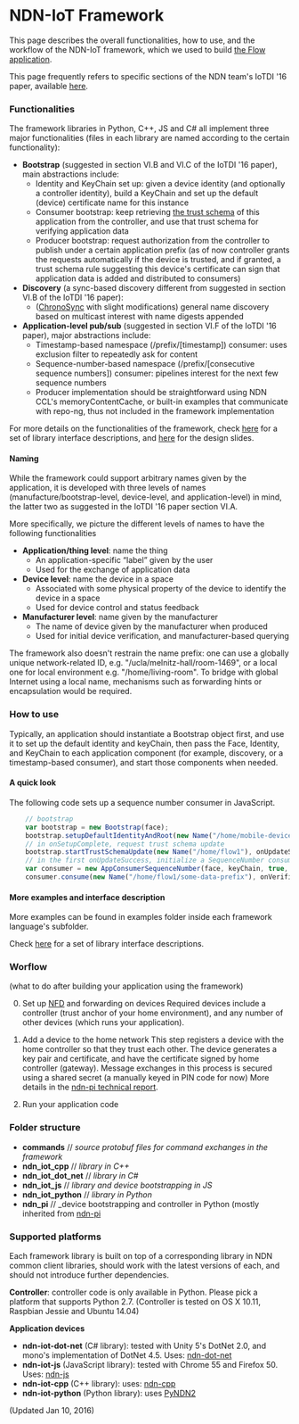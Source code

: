NDN-IoT Framework
=====================

This page describes the overall functionalities, how to use, and the workflow of the NDN-IoT framework, which we used to build [the Flow application](https://github.com/remap/ndn-flow/tree/master/application).

This page frequently refers to specific sections of the NDN team's IoTDI '16 paper, available [here](https://named-data.net/wp-content/uploads/2015/01/ndn-IOTDI-2016.pdf).

### Functionalities

The framework libraries in Python, C++, JS and C\# all implement three major functionalities (files in each library are named according to the certain functionality):
* **Bootstrap** (suggested in section VI.B and VI.C of the IoTDI '16 paper), main abstractions include:
  * Identity and KeyChain set up: given a device identity (and optionally a controller identity), build a KeyChain and set up the default (device) certificate name for this instance
  * Consumer bootstrap: keep retrieving [the trust schema](https://named-data.net/wp-content/uploads/2015/11/schematizing_trust_ndn.pdf) of this application from the controller, and use that trust schema for verifying application data
  * Producer bootstrap: request authorization from the controller to publish under a certain application prefix (as of now controller grants the requests automatically if the device is trusted, and if granted, a trust schema rule suggesting this device's certificate can sign that application data is added and distributed to consumers)
* **Discovery** (a sync-based discovery different from suggested in section VI.B of the IoTDI '16 paper):
  * ([ChronoSync](http://irl.cs.ucla.edu/~zhenkai/papers/chronosync.pdf) with slight modifications) general name discovery based on multicast interest with name digests appended
* **Application-level pub/sub** (suggested in section VI.F of the IoTDI '16 paper), major abstractions include:
  * Timestamp-based namespace (/prefix/[timestamp]) consumer: uses exclusion filter to repeatedly ask for content
  * Sequence-number-based namespace (/prefix/[consecutive sequence numbers]) consumer: pipelines interest for the next few sequence numbers
  * Producer implementation should be straightforward using NDN CCL's memoryContentCache, or built-in examples that communicate with repo-ng, thus not included in the framework implementation

For more details on the functionalities of the framework, check [here](https://github.com/remap/ndn-flow/blob/master/design/docs) for a set of library interface descriptions, and [here](https://github.com/remap/ndn-flow/blob/master/design/Flow-design-zhehao-rev4.pptx) for the design slides.

#### Naming

While the framework could support arbitrary names given by the application, it is developed with three levels of names (manufacture/bootstrap-level, device-level, and application-level) in mind, the latter two as suggested in the IoTDI '16 paper section VI.A.

More specifically, we picture the different levels of names to have the following functionalities

* **Application/thing level**: name the thing
  * An application-specific “label” given by the user
  * Used for the exchange of application data
* **Device level**: name the device in a space
  * Associated with some physical property of the device to identify the device in a space
  * Used for device control and status feedback
* **Manufacturer level**: name given by the manufacturer
  * The name of device given by the manufacturer when produced
  * Used for initial device verification, and manufacturer-based querying

The framework also doesn't restrain the name prefix: one can use a globally unique network-related ID, e.g. "/ucla/melnitz-hall/room-1469", or a local one for local environment e.g. "/home/living-room". To bridge with global Internet using a local name, mechanisms such as forwarding hints or encapsulation would be required.

### How to use

Typically, an application should instantiate a Bootstrap object first, and use it to set up the default identity and keyChain, then pass the Face, Identity, and KeyChain to each application component (for example, discovery, or a timestamp-based consumer), and start those components when needed.

#### A quick look

The following code sets up a sequence number consumer in JavaScript.

```JavaScript
    // bootstrap
    var bootstrap = new Bootstrap(face);
    bootstrap.setupDefaultIdentityAndRoot(new Name("/home/mobile-device1"), undefined, onSetupComplete, onSetupFailed);
    // in onSetupComplete, request trust schema update
    bootstrap.startTrustSchemaUpdate(new Name("/home/flow1"), onUpdateSuccess, onUpdateFailed);
    // in the first onUpdateSuccess, initialize a SequenceNumber consumer
    var consumer = new AppConsumerSequenceNumber(face, keyChain, true, 5, -1);
    consumer.consume(new Name("/home/flow1/some-data-prefix"), onVerified, onVerifyFailed, onTimeout);
```

#### More examples and interface description

More examples can be found in examples folder inside each framework language's subfolder.

Check [here](https://github.com/remap/ndn-flow/blob/master/design/docs) for a set of library interface descriptions.

### Worflow

(what to do after building your application using the framework)

0. Set up [NFD](https://github.com/named-data/nfd) and forwarding on devices
Required devices include a controller (trust anchor of your home environment), and any number of other devices (which runs your application).

1. Add a device to the home network
This step registers a device with the home controller so that they trust each other. 
The device generates a key pair and certificate, and have the certificate signed by home controller (gateway). Message exchanges in this process is secured using a shared secret (a manually keyed in PIN code for now)
More details in the [ndn-pi technical report](https://named-data.net/wp-content/uploads/2015/11/ndn-0035-1-creating_secure_integrated.pdf).

2. Run your application code

### Folder structure
  -  **commands** // _source protobuf files for command exchanges in the framework_
  -  **ndn\_iot\_cpp** // _library in C++_
  -  **ndn\_iot\_dot\_net** // _library in C\#_
  -  **ndn\_iot\_js** // _library and device bootstrapping in JS_
  -  **ndn\_iot\_python** // _library in Python_
  -  **ndn\_pi** // _device bootstrapping and controller in Python (mostly inherited from [ndn-pi](https://github.com/remap/ndn-pi)

### Supported platforms
Each framework library is built on top of a corresponding library in NDN common client libraries, should work with the latest versions of each, and should not introduce further dependencies.

**Controller**: controller code is only available in Python. Please pick a platform that supports Python 2.7. (Controller is tested on OS X 10.11, Raspbian Jessie and Ubuntu 14.04)

**Application devices**
 * **ndn-iot-dot-net** (C\# library): tested with Unity 5's DotNet 2.0, and mono's implementation of DotNet 4.5. Uses: [ndn-dot-net](https://github.com/named-data/ndn-dot-net)
 * **ndn-iot-js** (JavaScript library): tested with Chrome 55 and Firefox 50. Uses: [ndn-js](https://github.com/named-data/ndn-js)
 * **ndn-iot-cpp** (C++ library): uses: [ndn-cpp](https://github.com/named-data/ndn-cpp)
 * **ndn-iot-python** (Python library): uses [PyNDN2](https://github.com/named-data/PyNDN2)



(Updated Jan 10, 2016)